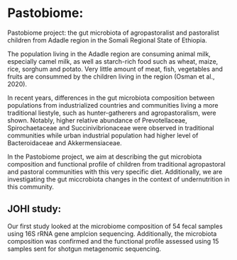 # Pastobiome: 
Pastobiome project: the gut microbiota of agropastoralist and pastoralist children from Adadle region in the Somali Regional State of Ethiopia.

The population living in the Adadle region are consuming animal milk, especially camel milk, as well as starch-rich food such as wheat, maize, rice, sorghum and potato. Very little amount of meat, fish, vegetables and fruits are consummed by the children living in the region (Osman et al., 2020).

In recent years, differences in the gut microbiota composition between populations from industrialized countries and communities living a more traditional liestyle, such as hunter-gatherers and agropastoralism, were shown. Notably, higher relative abundance of Prevotellaceae, Spirochaetaceae and Succinivibrionaceae were observed in traditional communities while urban industrial population had higher level of Bacteroidaceae and Akkermensiaceae.

In the Pastobiome project, we aim at describing the gut microbiota composition and functional profile of children from traditional agropastoral and pastoral communities with this very specific diet. 
Additionally, we are investigating the gut miccrobiota changes in the context of undernutrition in this community.

## JOHI study:
Our first study looked at the microbiome composition of 54 fecal samples using 16S rRNA gene amplcion sequencing. Additionally, the microbiota composition was confirmed and the functional profile assessed using 15 samples sent for shotgun metagenomic sequencing.


